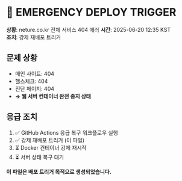 # 🚨 EMERGENCY DEPLOY TRIGGER

**상황**: neture.co.kr 전체 서비스 404 에러
**시간**: 2025-06-20 12:35 KST  
**조치**: 강제 재배포 트리거

## 문제 상황
- 메인 사이트: 404
- 헬스체크: 404  
- 진단 페이지: 404
- **→ 웹 서버 컨테이너 완전 중지 상태**

## 응급 조치
1. ✅ GitHub Actions 응급 복구 워크플로우 실행
2. ✅ 강제 재배포 트리거 (이 파일)
3. ⏳ Docker 컨테이너 강제 재시작
4. ⏳ 서버 상태 복구 대기

**이 파일은 배포 트리거 목적으로 생성되었습니다.**
